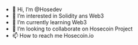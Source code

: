 - 👋 Hi, I’m @Hosedev
- 👀 I’m interested in Solidity ans Web3
- 🌱 I’m currently learning Web3
- 💞️ I’m looking to collaborate on Hosecoin Project
- 📫 How to reach me Hosecoin.io

<!---
Hosedev/Hosedev is a ✨ special ✨ repository because its `README.md` (this file) appears on your GitHub profile.
You can click the Preview link to take a look at your changes.
--->
